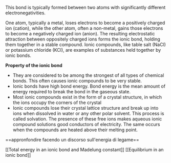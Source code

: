 This bond is typically formed between two atoms with significantly different electronegativities.

One atom, typically a metal, loses electrons to become a positively charged ion (cation), while the other atom, often a non-metal, gains those electrons to become a negatively charged ion (anion). The resulting electrostatic attraction between oppositely charged ions forms the ionic bond, holding them together in a stable compound. Ionic compounds, like table salt (NaCl) or potassium chloride (KCl), are examples of substances held together by ionic bonds.

**Property of the ionic bond**

- They are considered to be among the strongest of all types of chemical bonds. This often causes ionic compounds to be very stable.
- Ionic bonds have high bond energy. Bond energy is the mean amount of energy required to break the bond in the gaseous state.
- Most ionic compounds exist in the form of a crystal structure, in which the ions occupy the corners of the crystal
- Ionic compounds lose their crystal lattice structure and break up into ions when dissolved in water or any other polar solvent. This process is called solvation. The presence of these free ions makes aqueous ionic compound solutions good conductors of electricity. The same occurs when the compounds are heated above their melting point.




==appronfondire facendo un discorso sull'energia di legame==






[[Total energy in an ionic bond and Madelung constant]]
[[Equilibrium in an ionic bond]]